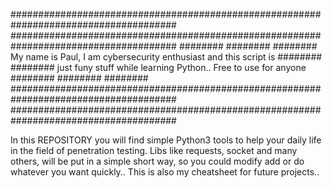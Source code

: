 ######################################################################################
######################################################################################
########                                            						  ########
########  My name is Paul, I am cybersecurity enthusiast and this script is   ########
########  just funy stuff while learning Python.. Free to use for anyone      ########
########																      ########
######################################################################################
######################################################################################

In this REPOSITORY you will find simple Python3 tools to help your daily life in the field of penetration testing. Libs like requests, socket and many others, will be put in a simple short way, so you could modify add or do whatever you want quickly.. This is also my cheatsheet for future projects..

